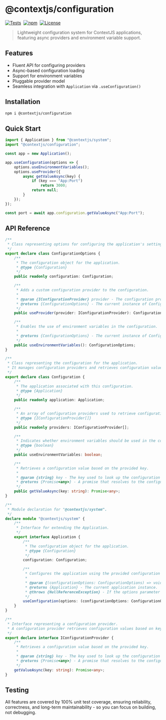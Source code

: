 # @contextjs/configuration

[![Tests](https://github.com/contextjs/context/actions/workflows/tests.yaml/badge.svg?branch=main)](https://github.com/contextjs/context/actions/workflows/tests.yaml)&nbsp;
[![npm](https://badgen.net/npm/v/@contextjs/configuration?cache=300)](https://www.npmjs.com/package/@contextjs/configuration)&nbsp;
[![License](https://badgen.net/static/license/MIT)](https://github.com/contextjs/context/blob/main/LICENSE)&nbsp;

> Lightweight configuration system for ContextJS applications, featuring async providers and environment variable support.

## Features

- Fluent API for configuring providers
- Async-based configuration loading
- Support for environment variables
- Pluggable provider model
- Seamless integration with `Application` via `.useConfiguration()`

## Installation

```bash
npm i @contextjs/configuration
```

## Quick Start

```typescript
import { Application } from "@contextjs/system";
import "@contextjs/configuration";

const app = new Application();

app.useConfiguration(options => {
    options.useEnvironmentVariables();
    options.useProvider({
        async getValueAsync(key) {
            if (key === "App:Port")
                return 3000;
            return null;
        }
    });
});

const port = await app.configuration.getValueAsync("App:Port");
```

## API Reference

```typescript
/**
 * Class representing options for configuring the application's settings.
 */
export declare class ConfigurationOptions {
    /**
     * The configuration object for the application.
     * @type {Configuration}
     */
    public readonly configuration: Configuration;

    /**
     * Adds a custom configuration provider to the configuration.
     * 
     * @param {IConfigurationProvider} provider - The configuration provider to add.
     * @returns {ConfigurationOptions} - The current instance of ConfigurationOptions.
     */
    public useProvider(provider: IConfigurationProvider): ConfigurationOptions;

    /**
     * Enables the use of environment variables in the configuration.
     * 
     * @returns {ConfigurationOptions} - The current instance of ConfigurationOptions.
     */
    public useEnvironmentVariables(): ConfigurationOptions;
}

/**
 * Class representing the configuration for the application.
 * It manages configuration providers and retrieves configuration values.
 */
export declare class Configuration {
    /**
     * The application associated with this configuration.
     * @type {Application}
     */
    public readonly application: Application;

    /**
     * An array of configuration providers used to retrieve configuration values.
     * @type {IConfigurationProvider[]}
     */
    public readonly providers: IConfigurationProvider[];

    /**
     * Indicates whether environment variables should be used in the configuration.
     * @type {boolean}
     */
    public useEnvironmentVariables: boolean;

    /**
     * Retrieves a configuration value based on the provided key.
     * 
     * @param {string} key - The key used to look up the configuration value.
     * @returns {Promise<any>} - A promise that resolves to the configuration value if found, otherwise null.
     */
    public getValueAsync(key: string): Promise<any>;
}

/**
 * Module declaration for "@contextjs/system".
 */
declare module "@contextjs/system" {
    /**
     * Interface for extending the Application.
     */
    export interface Application {
        /**
         * The configuration object for the application.
         * @type {Configuration}
         */
        configuration: Configuration;

        /**
         * Configures the application using the provided configuration options.
         * 
         * @param {(configurationOptions: ConfigurationOptions) => void} options - A callback function to configure the application.
         * @returns {Application} - The current application instance.
         * @throws {NullReferenceException} - If the options parameter is null or undefined.
         */
        useConfiguration(options: (configurationOptions: ConfigurationOptions) => void): Application;
    }
}

/**
 * Interface representing a configuration provider.
 * A configuration provider retrieves configuration values based on keys.
 */
export declare interface IConfigurationProvider {
    /**
     * Retrieves a configuration value based on the provided key.
     * 
     * @param {string} key - The key used to look up the configuration value.
     * @returns {Promise<any>} - A promise that resolves to the configuration value if found, otherwise null.
     */
    getValueAsync(key: string): Promise<any>;
}
```

## Testing

All features are covered by 100% unit test coverage, ensuring reliability, correctness, and long-term maintainability - so you can focus on building, not debugging.